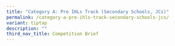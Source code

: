 ```yaml
---
title: "Category A: Pre IHLs Track (Secondary Schools, JCs)"
permalink: /category-a-pre-ihls-track-secondary-schools-jcs/
variant: tiptap
description: ""
third_nav_title: Competition Brief
---
```

